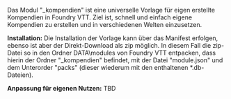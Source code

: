 Das Modul "_kompendien" ist eine universelle Vorlage für eigen erstellte Kompendien in Foundry VTT.
Ziel ist, schnell und einfach eigene Kompendien zu erstellen und in verschiedenen Welten einzusetzen.

**Installation:** 
Die Installation der Vorlage kann über das Manifest erfolgen, ebenso ist aber der Direkt-Download als zip möglich. In diesem Fall die zip-Datei so in den Ordner DATA\modules von Foundry VTT entpacken, dass hierin der Ordner "_kompendien" befindet, mit der Datei "module.json" und dem Unterorder "packs" (dieser wiederum mit den enthaltenen *.db-Dateien).

**Anpassung für eigenen Nutzen:** 
TBD
